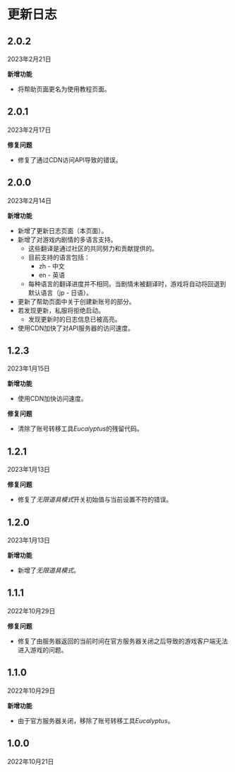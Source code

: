 # 更新日志

## 2.0.2

2023年2月21日

**新增功能**

* 将帮助页面更名为使用教程页面。

## 2.0.1

2023年2月17日

**修复问题**

* 修复了通过CDN访问API导致的错误。

## 2.0.0

2023年2月14日

**新增功能**

* 新增了更新日志页面（本页面）。
* 新增了对游戏内剧情的多语言支持。
    * 这些翻译是通过社区的共同努力和贡献提供的。
    * 目前支持的语言包括：
        * zh - 中文
        * en - 英语
    * 每种语言的翻译进度并不相同。当剧情未被翻译时，游戏将自动将回退到默认语言（jp - 日语）。
* 更新了帮助页面中关于创建新账号的部分。
* 若发现更新，私服将拒绝启动。
    * 发现更新时的日志信息已被高亮。
* 使用CDN加快了对API服务器的访问速度。

## 1.2.3

2023年1月15日

**新增功能**

* 使用CDN加快访问速度。

**修复问题**

* 清除了账号转移工具*Eucalyptus*的残留代码。

## 1.2.1

2023年1月13日

**修复问题**

* 修复了*无限道具模式*开关初始值与当前设置不符的错误。

## 1.2.0

2023年1月13日

**新增功能**

* 新增了*无限道具模式*。

## 1.1.1

2022年10月29日

**修复问题**

* 修复了由服务器返回的当前时间在官方服务器关闭之后导致的游戏客户端无法进入游戏的问题。

## 1.1.0

2022年10月29日

**新增功能**

* 由于官方服务器关闭，移除了账号转移工具*Eucalyptus*。

## 1.0.0

2022年10月21日